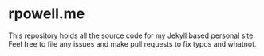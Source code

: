 # rpowell.me

This repository holds all the source code for my [Jekyll][jkyll] based personal
site. Feel free to file any issues and make pull requests to fix typos and
whatnot.

[jkyll]: http://jekyllrb.com/


